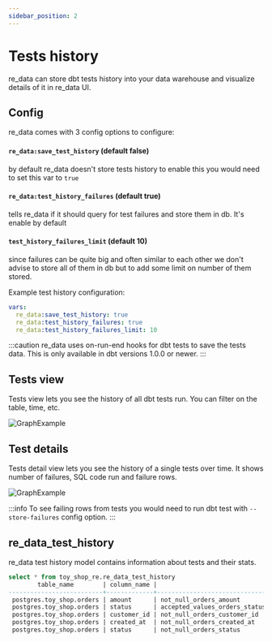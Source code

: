 ```yaml
---
sidebar_position: 2
---
```


# Tests history

re_data can store dbt tests history into your data warehouse and visualize details of it in re_data UI.

## Config

re_data comes with 3 config options to configure:
#### `re_data:save_test_history` (default false) 
by default re_data doesn't store tests history to enable this you would need to set this var to `true`

#### `re_data:test_history_failures` (default true) 
tells re_data if it should query for test failures and store them in db. It's enable by default

#### `test_history_failures_limit` (default 10)
since failures can be quite big and often similar to each other we don't advise to store all of them in db but to add some limit on number of them stored.

Example test history configuration:

```yml dbt_project.yml
vars:
  re_data:save_test_history: true
  re_data:test_history_failures: true
  re_data:test_history_failures_limit: 10
```

:::caution
re_data uses on-run-end hooks for dbt tests to save the tests data. This is only available in dbt versions 1.0.0 or newer.
:::

## Tests view

Tests view lets you see the history of all dbt tests run. You can filter on the table, time, etc.

![GraphExample](/screenshots/ui/tests.png)

## Test details

Tests detail view lets you see the history of a single tests over time. It shows number of failures, SQL code run and failure rows.

![GraphExample](/screenshots/ui/tests.png)

:::info
To see failing rows from tests you would need to run dbt test with `--store-failures` config option.
:::


## re_data_test_history

re_data test history model contains information about tests and their stats.


```sql
select * from toy_shop_re.re_data_test_history
        table_name        | column_name |                                 test_name                                  | status |       run_at
--------------------------+-------------+----------------------------------------------------------------------------+--------+---------------------
 postgres.toy_shop.orders | amount      | not_null_orders_amount                                                     | Fail   | 2022-01-13 08:49:39
 postgres.toy_shop.orders | status      | accepted_values_orders_status__pending__shipped__delivered__not_paid__paid | Fail   | 2022-01-13 08:49:39
 postgres.toy_shop.orders | customer_id | not_null_orders_customer_id                                                | Pass   | 2022-01-13 08:49:39
 postgres.toy_shop.orders | created_at  | not_null_orders_created_at                                                 | Pass   | 2022-01-13 08:49:39
 postgres.toy_shop.orders | status      | not_null_orders_status                                                     | Pass   | 2022-01-13 08:49:39
```
